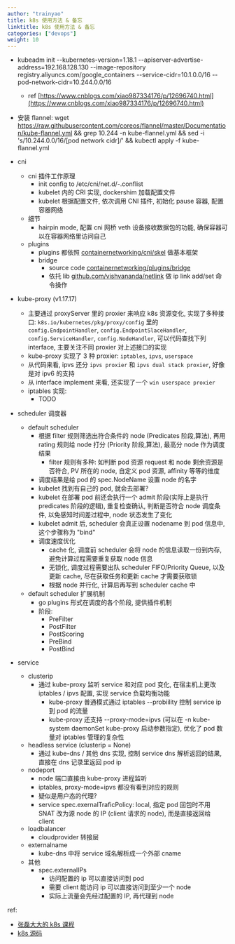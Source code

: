 ```yaml
---
author: "trainyao"
title: k8s 使用方法 & 备忘
linktitle: k8s 使用方法 & 备忘
categories: ["devops"]
weight: 10
---
```


- kubeadm init --kubernetes-version=1.18.1 --apiserver-advertise-address=192.168.128.130 --image-repository registry.aliyuncs.com/google_containers  --service-cidr=10.1.0.0/16  --pod-network-cidr=10.244.0.0/16
    - ref [https://www.cnblogs.com/xiao987334176/p/12696740.html](https://www.cnblogs.com/xiao987334176/p/12696740.html)
- 安装 flannel: wget https://raw.githubusercontent.com/coreos/flannel/master/Documentation/kube-flannel.yml && grep 10.244 -n kube-flannel.yml && sed -i 's/10.244.0.0\/16/[pod network cidr]/' && kubectl apply -f kube-flannel.yml

- cni
    - cni 插件工作原理
        - init config to /etc/cni/net.d/*-*.conflist
        - kubelet 内的 CRI 实现, dockershim 加载配置文件
        - kubelet 根据配置文件, 依次调用 CNI 插件, 初始化 pause 容器, 配置容器网络
    - 细节
        - hairpin mode, 配置 cni 网桥 veth 设备接收数据包的功能, 确保容器可以在容器网络里访问自己
    - plugins
        - plugins 都依照 [containernetworking/cni/skel](https://github.com/containernetworking/cni/tree/master/pkg/skel) 做基本框架
        - bridge
            - source code [containernetworking/plugins/bridge](https://github.com/containernetworking/plugins/blob/master/plugins/main/bridge/bridge.go)
			- 依托 lib [github.com/vishvananda/netlink](https://github.com/vishvananda/netlink) 做 ip link add/set 命令操作

- kube-proxy (v1.17.17)
    - 主要通过 proxyServer 里的 proxier 来响应 k8s 资源变化, 实现了多种接口: `k8s.io/kubernetes/pkg/proxy/config` 里的 `config.EndpointHandler`, `config.EndpointSlaceHandler`, `config.ServiceHandler`, `config.NodeHandler`, 可以代码查找下列 interface, 主要关注不同 proxier 对上述接口的实现
    - kube-proxy 实现了 3 种 proxier: `iptables`, `ipvs`, `userspace`
    - 从代码来看, ipvs 还分 `ipvs proxier` 和 `ipvs dual stack proxier`, 好像是对 ipv6 的支持
    - 从 interface implement 来看, 还实现了一个 `win userspace proxier`
    - iptables 实现:
        - TODO

- scheduler 调度器
    - default scheduler
        - 根据 filter 规则筛选出符合条件的 node (Predicates 阶段,算法), 再用 rating 规则给 node 打分 (Priority 阶段,算法), 最高分 node 作为调度结果
            - filter 规则有多种: 如判断 pod 资源 request 和 node 剩余资源是否符合, PV 所在的 node, 自定义 pod 资源, affinity 等等的维度
        - 调度结果是给 pod 的 spec.NodeName 设置 node 的名字
        - kubelet 找到有自己的 pod, 就会去部署?
        - kubelet 在部署 pod 前还会执行一个 admit 阶段(实际上是执行 predicates 阶段的逻辑), 重复检查确认, 判断是否符合 node 调度条件, 以免感知时间差过程中, node 状态发生了变化
        - kubelet admit 后, scheduler 会真正设置 nodename 到 pod 信息中, 这个步骤称为 "bind"
        - 调度速度优化
            - cache 化, 调度前 scheduler 会将 node 的信息读取一份到内存, 避免计算过程需要重复获取 node 信息
            - 无锁化, 调度过程需要出队 scheduler FIFO/Priority Queue, 以及更新 cache, 尽在获取任务和更新 cache 才需要获取锁
            - 根据 node 并行化, 计算后再写到 scheduler cache 中
    - default scheduler 扩展机制
        - go plugins 形式在调度的各个阶段, 提供插件机制
        - 阶段:
            - PreFilter
            - PostFilter
            - PostScoring
            - PreBind
            - PostBind

- service
	- clusterip
		- 通过 kube-proxy 监听 service 和对应 pod 变化, 在宿主机上更改 iptables / ipvs 配置, 实现 service 负载均衡功能
			- kube-proxy 普通模式通过 iptables --probiility 控制 service ip 到 pod 的流量
			- kube-proxy 还支持 --proxy-mode=ipvs (可以在 -n kube-system daemonSet kube-proxy 启动参数指定), 优化了 pod 数量对 iptables 管理的复杂性
	- headless service (clusterip = None)
		- 通过 kube-dns / 其他 dns 实现, 控制 service dns 解析返回的结果, 直接在 dns 记录里返回 pod ip
	- nodeport
		- node 端口直接由 kube-proxy 进程监听
		- iptables, proxy-mode=ipvs 都没有看到对应的规则
		- 疑似是用户态的代理?
		- service spec.exernalTraficPolicy: local, 指定 pod 回包时不用 SNAT 改为源 node 的 IP (client 请求的 node), 而是直接返回给 client
	- loadbalancer
		- cloudprovider 转接层
	- externalname
		- kube-dns 中将 service 域名解析成一个外部 cname
	- 其他
		- spec.externalIPs
			- 访问配置的 ip 可以直接访问到 pod
			- 需要 client 能访问 ip 可以直接访问到至少一个 node
			- 实际上流量会先经过配置的 IP, 再代理到 node

 ref:
 - [张磊大大的 k8s 课程](https://time.geekbang.org/column/intro/116)
 - [k8s 源码](https://github.com/kubernetes/kubernetes.git)
